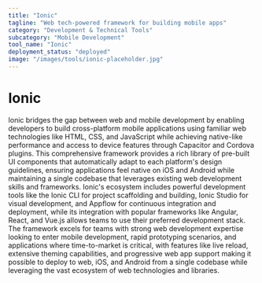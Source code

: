 ```yaml
---
title: "Ionic"
tagline: "Web tech-powered framework for building mobile apps"
category: "Development & Technical Tools"
subcategory: "Mobile Development"
tool_name: "Ionic"
deployment_status: "deployed"
image: "/images/tools/ionic-placeholder.jpg"
---
```


# Ionic

Ionic bridges the gap between web and mobile development by enabling developers to build cross-platform mobile applications using familiar web technologies like HTML, CSS, and JavaScript while achieving native-like performance and access to device features through Capacitor and Cordova plugins. This comprehensive framework provides a rich library of pre-built UI components that automatically adapt to each platform's design guidelines, ensuring applications feel native on iOS and Android while maintaining a single codebase that leverages existing web development skills and frameworks. Ionic's ecosystem includes powerful development tools like the Ionic CLI for project scaffolding and building, Ionic Studio for visual development, and Appflow for continuous integration and deployment, while its integration with popular frameworks like Angular, React, and Vue.js allows teams to use their preferred development stack. The framework excels for teams with strong web development expertise looking to enter mobile development, rapid prototyping scenarios, and applications where time-to-market is critical, with features like live reload, extensive theming capabilities, and progressive web app support making it possible to deploy to web, iOS, and Android from a single codebase while leveraging the vast ecosystem of web technologies and libraries.
